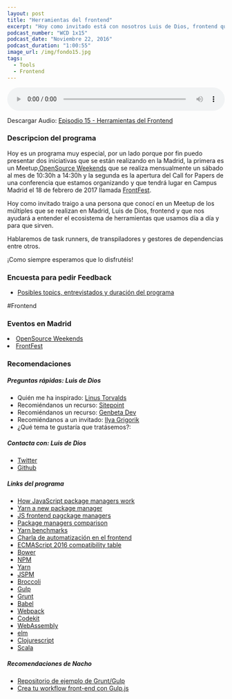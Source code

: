 ```yaml
---
layout: post
title: "Herramientas del frontend"
excerpt: "Hoy como invitado está con nosotros Luis de Dios, frontend que nos ayudará a entender las herramientas que usamos día a día."
podcast_number: "WCD 1x15"
podcast_date: "Noviembre 22, 2016"
podcast_duration: "1:00:55"
image_url: /img/fondo15.jpg
tags: 
  - Tools
  - Frontend
---
```


<audio src="http://www.podtrac.com/pts/redirect.mp3/archive.org/download/WeCodeSign1x15HerramientasDelFrontend/WeCodeSign%201x15%20-%20Herramientas%20del%20Frontend.mp3" preload="auto" controls style="width: 100%;">
  <p>Tu navegador no implementa el elemento audio</p>
</audio>

<p>Descargar Audio: <a href="http://www.podtrac.com/pts/redirect.mp3/archive.org/download/WeCodeSign1x15HerramientasDelFrontend/WeCodeSign%201x15%20-%20Herramientas%20del%20Frontend.mp3" title="Botón derecho del ratón, luego guardar enlace como...">Episodio 15 - Herramientas del Frontend</a></p>

<h3 class="post-title  post-heading">Descripcion del programa</h3>

Hoy es un programa muy especial, por un lado porque por fin puedo presentar dos iniciativas que se están realizando en la Madrid, la primera es un Meetup,<a href="https://osweekends.github.io/">OpenSource Weekends</a> que se realiza mensualmente un sábado al mes de 10:30h a 14:30h y la segunda es la apertura del Call for Papers de una conferencia que estamos organizando y que tendrá lugar en Campus Madrid el 18 de febrero de 2017 llamada <a href="http://frontfest.es/">FrontFest</a>.

Hoy como invitado traigo a una persona que conocí en un Meetup de los múltiples que se realizan en Madrid, Luis de Dios, frontend y que nos ayudará a entender el ecosistema de herramientas que usamos día a día y para que sirven.

Hablaremos de task runners, de transpiladores y gestores de dependencias entre otros.

¡Como siempre esperamos que lo disfrutéis!

<div class="rule"></div>

<h3 class="post-title  post-heading">Encuesta para pedir Feedback</h3>

<ul>
  <li class="recomendacion"><a href="https://wecodesignpodcast.typeform.com/to/keNT6k">Posibles topics, entrevistados y duración del programa</a></li>
</ul>
 
<div class="rule"></div>

#Frontend

<div class="rule"></div>

<h3 class="post-title  post-heading">Eventos en Madrid</h3>

<li class="recomendacion"><a href="https://osweekends.github.io/">OpenSource Weekends</a></li>
<li class="recomendacion"><a href="http://frontfest.es/">FrontFest</a></li>

<div class="rule"></div>

<h3 class="post-title  post-heading">Recomendaciones</h3>

##### Preguntas rápidas: Luis de Dios

<ul>
  <li class="recomendacion"><span>Quién me ha inspirado: </span><a href="https://es.wikipedia.org/wiki/Linus_Torvalds">Linus Torvalds</a></li>
  <li class="recomendacion"><span>Recomiéndanos un recurso: </span><a href="https://www.sitepoint.com/">Sitepoint</a></li>
  <li class="recomendacion"><span>Recomiéndanos un recurso: </span><a href="http://www.genbetadev.com/">Genbeta Dev</a></li>
  <li class="recomendacion"><span>Recomiéndanos a un invitado: </span><a href="https://www.igvita.com/">Ilya Grigorik</a></li>
  <li class="recomendacion"><span>¿Qué tema te gustaría que tratásemos?: </span><a href=""></a></li>
</ul>

##### Contacta con: Luis de Dios

<ul>
  <li class="recomendacion"><a href="https://twitter.com/luisddm_">Twitter</a></li>
  <li class="recomendacion"><a href="https://github.com/luisddm">Github</a></li>
</ul>

##### Links del programa

<ul>
  <li class="recomendacion"><a href="https://medium.freecodecamp.com/javascript-package-managers-101-9afd926add0a#.wnfw4y49u">How JavaScript package managers work</a></li>
  <li class="recomendacion"><a href="https://code.facebook.com/posts/1840075619545360/yarn-a-new-package-manager-for-javascript/">Yarn a new package manager</a></li>
  <li class="recomendacion"><a href="http://andrewhfarmer.com/javascript-frontend-package-managers/">JS frontend pagckage managers</a></li>
  <li class="recomendacion"><a href="https://github.com/wilmoore/frontend-packagers">Package managers comparison</a></li>
  <li class="recomendacion"><a href="https://medium.freecodecamp.com/npm-vs-yarn-benchmark-9b456de4aa96#.hgggcx6ia">Yarn benchmarks</a></li>
  <li class="recomendacion"><a href="https://www.youtube.com/watch?v=hP7rrjR1RYY">Charla de automatización en el frontend</a></li>
  <li class="recomendacion"><a href="http://kangax.github.io/compat-table/es6/">ECMAScript 2016 compatibility table</a></li>
  <li class="recomendacion"><a href="https://bower.io/">Bower</a></li>
  <li class="recomendacion"><a href="https://www.npmjs.com/">NPM</a></li>
  <li class="recomendacion"><a href="https://yarnpkg.com/">Yarn</a></li>
  <li class="recomendacion"><a href="http://jspm.io/">JSPM</a></li>
  <li class="recomendacion"><a href="http://broccolijs.com/">Broccoli</a></li>
  <li class="recomendacion"><a href="http://gulpjs.com/">Gulp</a></li>
  <li class="recomendacion"><a href="http://gruntjs.com/">Grunt</a></li>
  <li class="recomendacion"><a href="https://babeljs.io/">Babel</a></li>
  <li class="recomendacion"><a href="https://webpack.github.io/">Webpack</a></li>
  <li class="recomendacion"><a href="https://codekitapp.com/">Codekit</a></li>
  <li class="recomendacion"><a href="http://webassembly.org/">WebAssembly</a></li>
  <li class="recomendacion"><a href="http://elm-lang.org/">elm</a></li>
  <li class="recomendacion"><a href="https://clojurescript.org/">Clojurescript</a></li>
  <li class="recomendacion"><a href="https://www.scala-lang.org/">Scala</a></li>
</ul>

##### Recomendaciones de Nacho

<ul>
  <li class="recomendacion"><a href="https://github.com/luisddm/frontend-automation">Repositorio de ejemplo de Grunt/Gulp</a></li>
  <li class="recomendacion"><a href="https://www.youtube.com/playlist?list=PLM-Y_YQmMEqBscmoT5y_W91oUnr_D4ulf">Crea tu workflow front-end con Gulp.js</a></li>
</ul>
